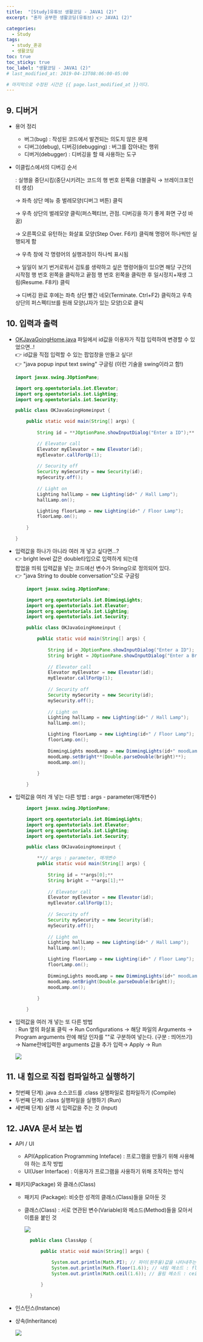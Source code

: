 ```yaml
---
title:  "[Study]유튜브 생활코딩 - JAVA1 (2)"
excerpt: "혼자 공부한 생활코딩(유튜브) 👉 JAVA1 (2)"

categories:
  - Study
tags:
  - study_혼공
  - 생활코딩
toc: true
toc_sticky: true
toc_label: "생활코딩 - JAVA1 (2)"
# last_modified_at: 2019-04-13T08:06:00-05:00

# 마지막으로 수정된 시간은 {{ page.last_modified_at }}이다.
---
```


## 9. 디버거
   - 용어 정리
       - 버그(bug) : 작성된 코드에서 발견되는 의도치 않은 문제
       - 디버그(debug), 디버깅(debugging) : 버그를 잡아내는 행위
       - 디버거(debugger) : 디버깅을 할 때 사용하는 도구
   - 이클립스에서의 디버깅 순서

        : 실행을 중단시킴(중단시키려는 코드의 행 번호 왼쪽을 더블클릭 → 브레이크포인터 생성)

        → 좌측 상단 메뉴 중 벌레모양(디버그 버튼) 클릭

        → 우측 상단의 벌레모양 클릭(퍼스펙티브, 관점. 디버깅을 하기 좋게 화면 구성 바꿈)

        → 오른쪽으로 유턴하는 화살표 모양(Step Over. F6키) 클릭해 명령어 하나씩만 실행되게 함

        → 우측 창에 각 명령어의 실행과정이 하나씩 표시됨

        → 일일이 보기 번거로워서 검토를 생략하고 싶은 명령어들이 있으면 해당 구간의 시작점 행 번호 왼쪽을 클릭하고 끝점 행 번호 왼쪽을 클릭한 후 일시정지+재생 그림(Resume. F8키) 클릭

        → 디버깅 완료 후에는 좌측 상단 빨간 네모(Terminate. Ctrl+F2) 클릭하고 우측 상단의 퍼스펙티브를 원래 모양(J자가 있는 모양)으로 클릭

## 10. 입력과 출력
   - [OKJavaGoingHome.java](http://okjavagoinghome.java) 파일에서 id값을 이용자가 직접 입력하여 변경할 수 있었으면..!  
    👉 id값을 직접 입력할 수 있는 팝업창을 만들고 싶다!  
    👉 "java popup input text swing" 구글링 (이런 기술을 swing이라고 함!)

        ```java
        import javax.swing.JOptionPane;

        import org.opentutorials.iot.Elevator;
        import org.opentutorials.iot.Lighting;
        import org.opentutorials.iot.Security;

        public class OKJavaGoingHomeinput {

        	public static void main(String[] args) {
        		
        		String id = **JOptionPane.showInputDialog("Enter a ID");**

        		// Elevator call
        		Elevator myElevator = new Elevator(id);
        		myElevator.callForUp(1);
        				
        		// Security off
        		Security mySecurity = new Security(id);
        		mySecurity.off();
        		
        		// Light on
        		Lighting hallLamp = new Lighting(id+" / Hall Lamp");
        		hallLamp.on();

        		Lighting floorLamp = new Lighting(id+" / Floor Lamp");
        		floorLamp.on();
        		
        	}

        }
        ```

- 입력값을 하나가 아니라 여러 개 넣고 싶다면...?  
    👉 bright level 값은 double타입으로 입력하게 되는데  
        팝업을 띄워 입력값을 넣는 코드에선 변수가 String으로 정의되어 있다.  
    👉 "java String to double conversation"으로 구글링

    ```java
        import javax.swing.JOptionPane;

        import org.opentutorials.iot.DimmingLights;
        import org.opentutorials.iot.Elevator;
        import org.opentutorials.iot.Lighting;
        import org.opentutorials.iot.Security;

        public class OKJavaGoingHomeinput {

        	public static void main(String[] args) {
        		
        		String id = JOptionPane.showInputDialog("Enter a ID");
        		String bright = JOptionPane.showInputDialog("Enter a Bright level");
        		
        		// Elevator call
        		Elevator myElevator = new Elevator(id);
        		myElevator.callForUp(1);
        				
        		// Security off
        		Security mySecurity = new Security(id);
        		mySecurity.off();
        		
        		// Light on
        		Lighting hallLamp = new Lighting(id+" / Hall Lamp");
        		hallLamp.on();

        		Lighting floorLamp = new Lighting(id+" / Floor Lamp");
        		floorLamp.on();
        		
        		DimmingLights moodLamp = new DimmingLights(id+" moodLamp");
        		moodLamp.setBright**(Double.parseDouble(bright)**);
        		moodLamp.on();
        		
        	}

        }
     ```

- 입력값을 여러 개 넣는 다른 방법 : args - parameter(매개변수)

    ```java
        import javax.swing.JOptionPane;

        import org.opentutorials.iot.DimmingLights;
        import org.opentutorials.iot.Elevator;
        import org.opentutorials.iot.Lighting;
        import org.opentutorials.iot.Security;

        public class OKJavaGoingHomeinput {

        	**// args : parameter, 매개변수
        	public static void main(String[] args) {
        		
        		String id = **args[0];**
        		String bright = **args[1];**
        		
        		// Elevator call
        		Elevator myElevator = new Elevator(id);
        		myElevator.callForUp(1);
        				
        		// Security off
        		Security mySecurity = new Security(id);
        		mySecurity.off();
        		
        		// Light on
        		Lighting hallLamp = new Lighting(id+" / Hall Lamp");
        		hallLamp.on();

        		Lighting floorLamp = new Lighting(id+" / Floor Lamp");
        		floorLamp.on();
        		
        		DimmingLights moodLamp = new DimmingLights(id+" moodLamp");
        		moodLamp.setBright(Double.parseDouble(bright));
        		moodLamp.on();
        		
        	}

        }
    ```

 - 입력값을 여러 개 넣는 또 다른 방법  
   : Run 옆의 화살표 클릭 → Run Configurations 
        → 해당 파일의 Arguments → Program arguments 란에 해당 인자를 ""로 구분하여 넣는다. (구분 : 띄어쓰기) → Name란에입력한 arguments 값을 추가 입력→ Apply → Run

    <img src="/assets/img/coding/Untitled3.png">

## 11. 내 힘으로 직접 컴파일하고 실행하기
- 첫번째 단계) .java 소스코드를 .class 실행파일로 컴파일하기 (Compile)
- 두번째 단계) .class 실행파일을 실행하기 (Run)
- 세번째 단계) 실행 시 입력값을 주는 것 (Input)
## 12. JAVA 문서 보는 법
  - API / UI
    - API(Application Programming Inteface) : 프로그램을 만들기 위해 사용해야 하는 조작 방법
    - UI(User Interface) : 이용자가 프로그램을 사용하기 위해 조작하는 방식
  - 패키지(Package) 와 클래스(Class)
    - 패키지 (Package): 비슷한 성격의 클래스(Class)들을 모아둔 것
    - 클래스(Class) : 서로 연관된 변수(Variable)와 메소드(Method)들을 모아서 이름을 붙인 것

      <img src="/assets/img/coding/Untitled4.png">

      
      ```java
        public class ClassApp {

        	public static void main(String[] args) {
        		
        		System.out.println(Math.PI); // 파이(원주율)값을 나타내주는 변수 : PI (Math.클래스의 PI변수)
        		System.out.println(Math.floor(1.6)); // 내림 메소드 : floor (Math.클래스의 floor메소드)
        		System.out.println(Math.ceil(1.6)); // 올림 메소드 : ceil (Math.클래스의 ceil메소드)

        	}

        }
      ```

- 인스턴스(Instance)
- 상속(Inheritance)

    <img src="/assets/img/coding/Untitled5.png">
